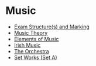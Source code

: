 # Music
- [Exam Structure(s) and Marking](exam-structure/exam-structure.md)
- [Music Theory](music-theory/music-theory.md)
- [Elements of Music](elements-of-music/elements-of-music.md)
- [Irish Music]()
- [The Orchestra](orchestra/orchestra.md)
- [Set Works (Set A)](set-works-(set-a)/set-works.md)